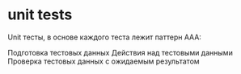 # unit tests

Unit тесты, в основе каждого теста лежит паттерн AAA:

Подготовка тестовых данных
Действия над тестовыми данными 
Проверка тестовых данных с ожидаемым результатом

